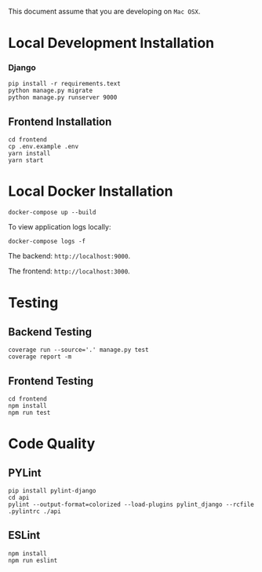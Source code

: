 This document assume that you are developing on `Mac OSX`.

# Local Development Installation

### Django

```shell script
pip install -r requirements.text
python manage.py migrate
python manage.py runserver 9000
```

## Frontend Installation

```shell script
cd frontend
cp .env.example .env
yarn install
yarn start
```

# Local Docker Installation

```shell script
docker-compose up --build
```

To view application logs locally:

```shell script
docker-compose logs -f
```

The backend: `http://localhost:9000`.

The frontend: `http://localhost:3000`.

# Testing

## Backend Testing

```shell script
coverage run --source='.' manage.py test
coverage report -m
```

## Frontend Testing

```shell script
cd frontend
npm install
npm run test
```

# Code Quality

## PYLint

```shell script
pip install pylint-django
cd api
pylint --output-format=colorized --load-plugins pylint_django --rcfile .pylintrc ./api
```

## ESLint

```shell script
npm install
npm run eslint
```
